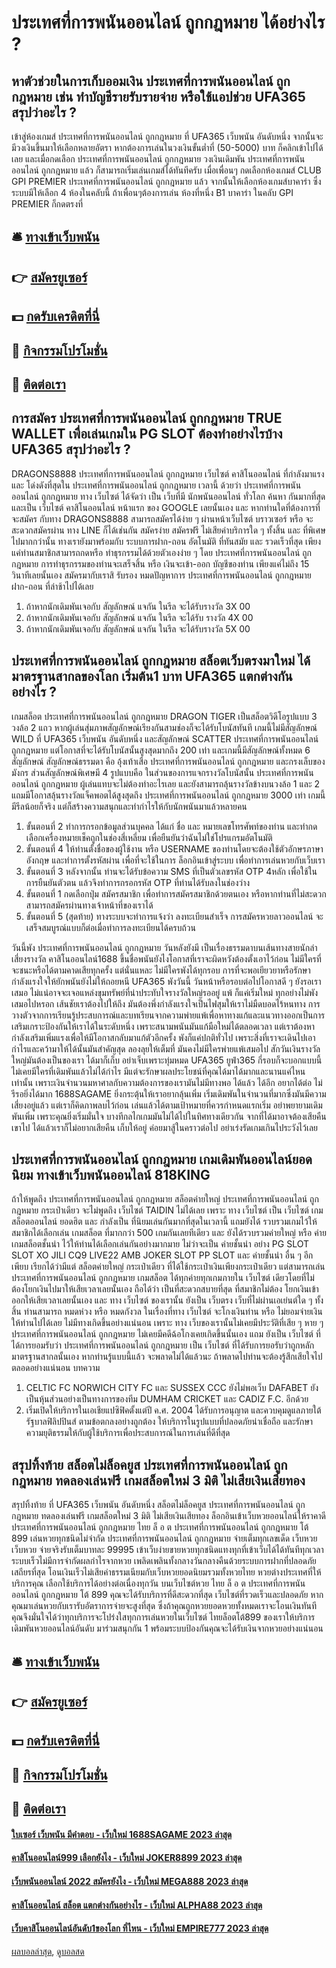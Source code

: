 # ประเทศที่การพนันออนไลน์ ถูกกฎหมาย ได้อย่างไร ?
## หาตัวช่วยในการเก็บออมเงิน ประเทศที่การพนันออนไลน์ ถูกกฎหมาย เช่น ทำบัญชีรายรับรายจ่าย หรือใช้แอปช่วย UFA365 สรุปว่าอะไร ?
เข้าสู่ห้องเกมส์ ประเทศที่การพนันออนไลน์ ถูกกฎหมาย ที่ UFA365 เว็บพนัน อันดับหนึ่ง จากนั้นจะมีวงเงินขึ้นมาให้เลือกหลายอัตรา หากต้องการเล่นในวงเงินขั้นต่ำที่ (50-5000) บาท ก็คลิกเข้าไปได้เลย และเมื่อกดเลือก ประเทศที่การพนันออนไลน์ ถูกกฎหมาย วงเงินเดิมพัน ประเทศที่การพนันออนไลน์ ถูกกฎหมาย แล้ว ก็สามารถเริ่มเล่นเกมส์ได้ทันทีครับ
เมื่อเพื่อนๆ กดเลือกห้องเกมส์ CLUB GPI PREMIER ประเทศที่การพนันออนไลน์ ถูกกฎหมาย แล้ว จากนั้นให้เลือกห้องเกมส์บาคาร่า ซึ่งระบบมีให้เลือก 4 ห้องในคลับนี้
ถ้าเพื่อนๆต้องการเล่น ห้องที่หนึ่ง B1 บาคาร่า ในคลับ GPI PREMIER ก็กดตรงที่

## 🛎 [ทางเข้าเว็บพนัน](https://bit.ly/3SdLNi2)
## 👉 [สมัครยูเซอร์](https://bit.ly/3SdLNi2)
## 💵 [กดรับเครดิตที่นี่](https://bit.ly/3dyRKHj)
## 👑 [กิจกรรมโปรโมชั่น](https://bit.ly/3dyRKHj)
## 📱 [ติดต่อเรา](https://bit.ly/3dyRKHj)

## การสมัคร ประเทศที่การพนันออนไลน์ ถูกกฎหมาย TRUE WALLET เพื่อเล่นเกมใน PG SLOT ต้องทำอย่างไรบ้าง UFA365 สรุปว่าอะไร ?
DRAGONS8888 ประเทศที่การพนันออนไลน์ ถูกกฎหมาย เว็บไซต์ คาสิโนออนไลน์ ที่กำลังมาแรง และ โด่งดังที่สุดใน ประเทศที่การพนันออนไลน์ ถูกกฎหมาย เวลานี้ ด้วยว่า ประเทศที่การพนันออนไลน์ ถูกกฎหมาย ทาง เว็บไซต์ ได้จัดว่า เป็น เว็บที่มี นักพนันออนไลน์ ทั่วโลก ค้นหา กันมากที่สุดและเป็น เว็บไซต์ คาสิโนออนไลน์ หน้าแรก ของ GOOGLE เลยนั้นเอง และ หากท่านใดที่ต้องการที่จะสมัคร กับทาง DRAGONS8888 สามารถสมัครได้ง่าย ๆ ผ่านหน้าเว็บไซต์ บราวเซอร์ หรือ จะสะดวกสมัครผ่าน ทาง LINE ก็ได้เช่นกัน สมัครง่าย สมัครฟรี ไม่เสียค่าบริการใด ๆ ทั้งสิ้น และ ที่พิเศษไปมากกว่านั้น ทางเรายังมาพร้อมกับ ระบบการฝาก-ถอน อัตโนมัติ ที่ทันสมัย และ รวดเร็วที่สุด เพียงแค่ท่านสมาชิกสามารถกดหรือ ทำธุรกรรมได้ด้วยตัวเองง่าย ๆ โดย ประเทศที่การพนันออนไลน์ ถูกกฎหมาย การทำธุรกรรมของท่านจะเสร็จสิ้น หรือ เงินจะเข้า-ออก บัญชีของท่าน เพียงแค่ไม่ถึง 15 วินาทีเลยนั้นเอง สมัครมากับเราสิ รับรอง หมดปัญหาการ ประเทศที่การพนันออนไลน์ ถูกกฎหมาย ฝาก-ถอน ที่ล่าช้าไปได้เลย
1. ถ้าหากนักเดิมพันเจอกับ สัญลักษณ์ แจกัน ในรีล จะได้รับรางวัล 3X 00
2. ถ้าหากนักเดิมพันเจอกับ สัญลักษณ์ แจกัน ในรีล จะได้รับ รางวัล 4X 00
3. ถ้าหากนักเดิมพันเจอกับ สัญลักษณ์ แจกัน ในรีล จะได้รับรางวัล 5X 00

## ประเทศที่การพนันออนไลน์ ถูกกฎหมาย สล็อตเว็บตรงมาใหม่ ได้มาตรฐานสากลของโลก เริ่มต้น1 บาท UFA365 แตกต่างกันอย่างไร ?
เกมสล็อต ประเทศที่การพนันออนไลน์ ถูกกฎหมาย DRAGON TIGER เป็นสล็อตวิดีโอรูปแบบ 3 วงล้อ 2 แถว หากผู้เล่นสุ่มภาพสัญลักษณ์เรียงกันสามช่องก็จะได้รับโบนัสทันที เกมนี้ไม่มีสัญลักษณ์ WILD ที่ UFA365 เว็บพนัน อันดับหนึ่ง และสัญลักษณ์ SCATTER ประเทศที่การพนันออนไลน์ ถูกกฎหมาย แต่โอกาสที่จะได้รับโบนัสนั้นสูงสุดมากถึง 200 เท่า และเกมนี้มีสัญลักษณ์ทั้งหมด 6 สัญลักษณ์ สัญลักษณ์ธรรมดา คือ อุ้งเท้าเสือ ประเทศที่การพนันออนไลน์ ถูกกฎหมาย และกรงเล็บของมังกร ส่วนสัญลักษณ์พิเศษมี 4 รูปแบบคือ
ในส่วนของการแจกรางวัลโบนัสนั้น ประเทศที่การพนันออนไลน์ ถูกกฎหมาย ผู้เล่นแทบจะไม่ต้องทำอะไรเลย และยังสามารถลุ้นรางวัลข้างบนวงล้อ 1 และ 2 แถมมีโอกาสลุ้นรางวัลแจ็คพอตได้สูงสุดถึง ประเทศที่การพนันออนไลน์ ถูกกฎหมาย 3000 เท่า เกมนี้มีรีลน้อยก็จริง แต่ก็สร้างความสนุกและทำกำไรให้กับนักพนันมาแล้วหลายคน
1. ขั้นตอนที่ 2 ทำการกรอกข้อมูลส่วนบุคคล ได้แก่ ชื่อ และ หมายเลขโทรศัพท์ของท่าน และทำกดเลือกเครื่องหมายเช็คถูกในช่องสี่เหลี่ยม เพื่อยืนยันว่าฉันไม่ใช่โปรแกรมอัตโนมัติ
2. ขั้นตอนที่ 4 ให้ท่านตั้งชื่อของผู้ใช้งาน หรือ USERNAME ของท่านโดยจะต้องใช้ตัวอักษรภาษาอังกฤษ และทำการตั้งรหัสผ่าน เพื่อที่จะใช้ในการ ล็อกอินเข้าสู่ระบบ เพื่อทำการเล่นหวยกับเว็บเรา
3. ขั้นตอนที่ 3 หลังจากนั้น ท่านจะได้รับข้อความ SMS ที่เป็นตัวเลขรหัส OTP 4หลัก เพื่อใช้ในการยืนยันตัวตน แล้วจึงทำการกรอกรหัส OTP ที่ท่านได้รับลงในช่องว่าง
4. ขั้นตอนที่ 1 กดเลือกปุ่ม สมัครสมาชิก เพื่อทำการสมัครสมาชิกด้วยตนเอง หรือหากท่านที่ไม่สะดวกสามารถสมัครผ่านทางเจ้าหน้าที่ของเราได้
5. ขั้นตอนที่ 5 (สุดท้าย) ทางระบบจะทำการแจ้งว่า ลงทะเบียนสำเร็จ การสมัครหวยลาวออนไลน์ จะเสร็จสมบูรณ์แบบก็ต่อเมื่อทำการลงทะเบียนได้ครบถ้วน

วันนี้พัง ประเทศที่การพนันออนไลน์ ถูกกฎหมาย วันหลังยังมี เป็นเรื่องธรรมดาบนเส้นทางสายนักล่าเสี่ยงรางวัล คาสิโนออนไลน์1688 ขึ้นชื่อพนันยังไงโอกาสที่เราจะผิดหวังต้องตั้งเอาไว้ก่อน ไม่มีใครที่จะชนะหรือได้ตามคาดเสียทุกครั้ง แต่นั่นแหละ ไม่มีใครพังได้ทุกรอบ การที่จะพอเยียวยาหรือรักษากำลังแรงใจให้ยักพนันยังไม่ให้ถอยหนี UFA365 พังวันนี้ วันหน้าหรือรอบต่อไปโอกาสดี ๆ ยังรอเราเสมอ ไม่แน่อาจจะเจอแหล่งขุมทรัพย์ที่น่าประทับใจรางวัลใหญ่รออยู่
แพ้ ก็แค่เริ่มใหม่ ทุกอย่างไม่พังเสมอไปหรอก เส้นชัยเราต้องไปให้ถึง มันต้องพึ่งกำลังแรงใจเป็นไฟสุมให้เราไม่มืดบอดไร้หนทาง การวางตัวจากการเรียนรู้ประสบการณ์และบทเรียนจากความพ่ายแพ้เพื่อหาทางแก้และแนวทางออกเป็นการเสริมเกราะป้องกันให้เราได้ในระดับหนึ่ง เพราะสนามพนันมันแก้มือใหม่ได้ตลอดเวลา แต่เราต้องหากำลังเสริมเพิ่มแรงเพื่อให้มีโอกาสกลับมาแก้ตัวอีกครั้ง พังก็แค่ปกติทั่วไป เพราะสิ่งที่เราจะเดินไปเอากำไรและคว้ามาให้ได้นั้นมันสำคัญสุด ลองลุยให้เต็มที่ มันคงไม่มีใครพ่ายแพ้เสมอไป สักวันเงินรางวัลใหญ่มันต้องเป็นของเรา
ได้มาก็เก็บ อย่าเจ็บเพราะทุ่มหมด UFA365 ยูฟ่า365 กี่รอบก็จะบอกแบบนี้ ไม่เคยมีใครที่เดิมพันแล้วไม่ได้กำไร มีแต่จะรักษาผลประโยชน์ที่คุณได้มาได้มากและนานแค่ไหนเท่านั้น เพราะเงินจำนวนมหาศาลกับความต้องการของเรามันไม่มีทางพอ ได้แล้ว ได้อีก อยากได้ต่อ ไม่รีรอยิ่งได้มาก 1688SAGAME ยิ่งกระตุ้นให้เราอยากลุ้นเพิ่ม เริ่มเดิมพันในจำนวนที่มากซึ่งมันมีความเสี่ยงอยู่แล้ว แต่เราก็คิดภาพลบไว้ก่อน เล่นแล้วได้ตามเป้าหมายที่ควรกำหนดแรกเริ่ม อย่าพยายามเดิมพันเพิ่ม เพราะคุณยิ่งเริ่มมั่นใจ บางทีกลไกเกมมันไม่ได้ไปในทิศทางเดียวกัน จากที่ได้มาอาจต้องเสียคืนเขาไป ได้แล้วเราก็ไม่อยากเสียคืน เก็บให้อยู่ ค่อยมาสู้ในคราวต่อไป อย่าเร่งรัดเกมเกินไประวังไว้เลย

## ประเทศที่การพนันออนไลน์ ถูกกฎหมาย เกมเดิมพันออนไลน์ยอดนิยม ทางเข้าเว็บพนันออนไลน์ 818KING
ถ้าให้พูดถึง ประเทศที่การพนันออนไลน์ ถูกกฎหมาย สล็อตค่ายใหญ่ ประเทศที่การพนันออนไลน์ ถูกกฎหมาย กระเป๋าเดียว จะไม่พูดถึง เว็บไซต์ TAIDIN ไม่ได้เลย เพราะ ทาง เว็บไซต์ เป็น เว็บไซต์ เกมสล็อตออนไลน์ ยอดฮิต และ กำลังเป็น ที่นิยมเล่นกันมากที่สุดในเวลานี้ แถมยังได้ รวบรวมเกมไว้ให้สมาชิกได้เลือกเล่น เกมสล็อต ที่มากกว่า 500 เกมกันเลยทีเดียว และ ยังได้รวบรวมค่ายใหญ่ หรือ ค่ายเกมสล็อตชั้นนำ ไว้ให้ท่านได้เลือกเล่นกันอย่างมากมาย ไม่ว่าจะเป็น ค่ายชั้นนำ อย่าง PG SLOT SLOT XO JILI CQ9 LIVE22 AMB JOKER SLOT PP SLOT และ ค่ายชั้นนำ อื่น ๆ อีกเพียบ เรียกได้ว่ามีแต่ สล็อตค่ายใหญ่ กระเป๋าเดียว ที่ได้ใช้กระเป๋าเงินเพียงกระเป๋าเดียว แต่สามารถเล่น ประเทศที่การพนันออนไลน์ ถูกกฎหมาย เกมสล็อต ได้ทุกค่ายทุกเกมภายใน เว็บไซต์ เดียวโดยที่ไม่ต้องโยกเงินไปมาให้เสียเวลาเลยนั้นเอง ถือได้ว่า เป็นที่สะดวกสบายที่สุด ที่สมาชิกไม่ต้อง โยกเงินเข้าออกให้เสียเวลาเลยนั้นเอง และ ทาง เว็บไซต์ ของเรานั้น ยังเป็น เว็บตรง เว็บที่ไม่ผ่านเอเย่นต์ใด ๆ ทั้งสิ้น ท่านสามารถ หมดห่วง หรือ หมดกังวล ในเรื่องที่ทาง เว็บไซต์ จะโกงเงินท่าน หรือ ไม่ยอมจ่ายเงินให้ท่านไปได้เลย ไม่มีทางเกิดขึ้นอย่างแน่นอน เพราะ ทาง เว็บของเรานั้นไม่เคยมีประวัติที่เสีย ๆ หาย ๆ ประเทศที่การพนันออนไลน์ ถูกกฎหมาย ไม่เคยมีคดีฉ้อโกงเคยเกิดขึ้นนั้นเอง แถม ยังเป็น เว็บไซต์ ที่ได้การยอมรับว่า ประเทศที่การพนันออนไลน์ ถูกกฎหมาย เป็น เว็บไซต์ ที่ได้รับการยอรับว่าถูกหลักมาตรฐานสากลนั้นเอง หากท่านรู้แบบนี้แล้ว จะพลาดไม่ได้แล้วนะ ถ้าพลาดไปท่านจะต้องรู้สึกเสียใจไปตลอดอย่างแน่นอน
บทความ
1. CELTIC FC NORWICH CITY FC และ SUSSEX CCC ยังไม่พอเว็บ DAFABET ยังเป็นหุ้นส่วนอย่างเป็นทางการของทีม DUMHAM CRICKET และ CADIZ F.C. อีกด้วย
2. เริ่มเปิดให้บริการในเอเชียแปซิฟิคตั้งแต่ปี ค.ศ. 2004 ได้รับการอนุญาต และควบคุมดูแลภายใต้รัฐบาลฟิลิปปินส์ ตามข้อตกลงอย่างถูกต้อง ให้บริการในรูปแบบที่ปลอดภัยน่าเชื่อถือ และรักษาความยุติธรรมให้กับผู้ใช้บริการเพื่อประสบการณ์ในการเล่นที่ดีที่สุด

## สรุปทิ้งท้าย สล็อตไม่ล็อคยูส ประเทศที่การพนันออนไลน์ ถูกกฎหมาย ทดลองเล่นฟรี เกมสล็อตใหม่ 3 มิติ ไม่เสียเงินเสียทอง
สรุปทิ้งท้าย ที่ UFA365 เว็บพนัน อันดับหนึ่ง สล็อตไม่ล็อคยูส ประเทศที่การพนันออนไลน์ ถูกกฎหมาย ทดลองเล่นฟรี เกมสล็อตใหม่ 3 มิติ ไม่เสียเงินเสียทอง ล็อกอินเข้าเว็บหวยออนไลน์ให้ราคาดี ประเทศที่การพนันออนไลน์ ถูกกฎหมาย ไทย ล็ อ ต ประเทศที่การพนันออนไลน์ ถูกกฎหมาย โต้ 899 เล่นหวยทุกชนิดไม่จำกัด ประเทศที่การพนันออนไลน์ ถูกกฎหมาย จ่ายเต็มทุกเลขเด็ด เว็บหวย เว็บหวย จ่ายจริงรับเต็มบาทละ 99995 เข้าเว็บง่ายขายหวยทุกชนิดแทงทุกที่เข้าเว็บได้ได้ทันทีทุกเวลา ระบบเร็วไม่มีการจำกัดผลกำไรจากหวย เพลิดเพลินทั้งกลางวันกลางคืนด้วยระบบการฝากที่ปลอดภัยเสถียรที่สุด โอนเงินเร็วไม่เสียค่าธรรมเนียมกับเว็บหวยยอดนิยมรวมทั้งหวยไทย หวยต่างประเทศที่ให้บริการคุณ เลือกใช้บริการได้อย่างต่อเนื่องทุกวัน บนเว็บไซต์หวย ไทย ล็ อ ต ประเทศที่การพนันออนไลน์ ถูกกฎหมาย โต้ 899 คุณจะได้รับบริการที่ดีสะดวกที่สุด เว็บไซต์ที่รวดเร็วและปลอดภัย หากคุณมาเล่นหวยกับเรารับอัตราการจ่ายจะสูงที่สุด ซึ่งถ้าคุณถูกหวยยอดหวยทั้งหมดเราจะโอนเงินทันที คุณจึงมั่นใจได้ว่าทุกบริการจะโปร่งใสทุกการเล่นหวยในเว็บไซต์ ไทยล็อตโต้899 ของเราให้บริการเดิมพันหวยออนไลน์อันดับ มาร่วมสนุกกัน 1 พร้อมระบบป้องกันคุณจะได้รับเงินจากหวยอย่างแน่นอน

## 🛎 [ทางเข้าเว็บพนัน](https://bit.ly/3SdLNi2)
## 👉 [สมัครยูเซอร์](https://bit.ly/3SdLNi2)
## 💵 [กดรับเครดิตที่นี่](https://bit.ly/3dyRKHj)
## 👑 [กิจกรรมโปรโมชั่น](https://bit.ly/3dyRKHj)
## 📱 [ติดต่อเรา](https://bit.ly/3dyRKHj)

#### [ใบเซอร์ เว็บพนัน มีคำตอบ - เว็บใหม่ 1688SAGAME 2023 ล่าสุด](https://atom.io/themes/ใบเซอร์%20เว็บพนัน%20มีคำตอบ%20-%20เว็บใหม่%201688sagame%202023%20ล่าสุด)
#### [คาสิโนออนไลน์999 เลือกยังไง - เว็บใหม่ JOKER8899 2023 ล่าสุด](https://atom.io/themes/คาสิโนออนไลน์999%20เลือกยังไง%20-%20เว็บใหม่%20joker8899%202023%20ล่าสุด)
#### [เว็บพนันออนไลน์ 2022 สมัครยังไง - เว็บใหม่ MEGA888 2023 ล่าสุด](https://atom.io/themes/เว็บพนันออนไลน์%202022%20สมัครยังไง%20-%20เว็บใหม่%20mega888%202023%20ล่าสุด)
#### [คาสิโนออนไลน์ สล็อต แตกต่างกันอย่างไร - เว็บใหม่ ALPHA88 2023 ล่าสุด](https://atom.io/themes/คาสิโนออนไลน์%20สล็อต%20แตกต่างกันอย่างไร%20-%20เว็บใหม่%20alpha88%202023%20ล่าสุด)
#### [เว็บคาสิโนออนไลน์อันดับ1ของโลก ที่ไหน - เว็บใหม่ EMPIRE777 2023 ล่าสุด](https://atom.io/themes/เว็บคาสิโนออนไลน์อันดับ1ของโลก%20ที่ไหน%20-%20เว็บใหม่%20empire777%202023%20ล่าสุด)

[ผลบอลล่าสุด](https://siamsport.tv "ผลบอลล่าสุด"), [ดูบอลสด](https://siamsport.tv/ดูบอลสด "ดูบอลสด")